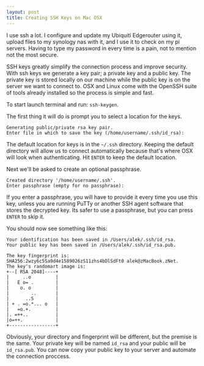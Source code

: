 ```yaml
---
layout: post
title: Creating SSH Keys on Mac OSX
---
```


I use ssh a lot. I configure and update my Ubiquiti Edgerouter using it, upload files to my synology nas with it, and I use it to check on my pi servers. Having to type my password in every time is a pain, not to mention not the most secure.

SSH keys greatly simplify the connection process and improve security. With ssh keys we generate a key pair; a private key and a public key. The private key is stored locally on our machine while the public key is on the server we want to connect to. OSX and Linux come with the OpenSSH suite of tools already installed so the process is simple and fast.

To start launch terminal and run: `ssh-keygen`.

The first thing it will do is prompt you to select a location for the keys. 

```
Generating public/private rsa key pair.  
Enter file in which to save the key (/home/username/.ssh/id_rsa):
```

The default location for keys is in the `~/.ssh` directory. Keeping the default directory will allow us to connect automatically because that's where OSX will look when authenticating. Hit `ENTER` to keep the default location.

Next we'll be asked to create an optional passphrase.

```
Created directory '/home/username/.ssh'.  
Enter passphrase (empty for no passphrase):
```

If you enter a passphrase, you will have to provide it every time you use this key, unless you are running PuTTy or another SSH agent software that stores the decrypted key. Its safer to use a passphrase, but you can press `ENTER` to skip it.

You should now see something like this:  

```
Your identification has been saved in /Users/alek/.ssh/id_rsa.
Your public key has been saved in /Users/alek/.ssh/id_rsa.pub.  

The key fingerprint is:  
SHA256:2wzy6c5Sa9d4e1589026zS11zhs4bDlSdFt0 alek@zMacBook.zNet. 
The key's randomart image is:  
+--[ RSA 2048]----+  
|     ..o         |  
|   E o= .        |  
|    o. o         |  
|        ..       |  
|      ..S        |  
| + . =o.*... o   |  
|   =o.+.         |  
|. =++..          |  
|o=++.            |  
+-----------------+
```

Obviously, your directory and fingerprint will be different, but the premise is the same. Your private key will be named `id_rsa` and your public will be `id_rsa.pub`. You can now copy your public key to your server and automate the connection proccess.
